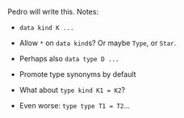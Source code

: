 
Pedro will write this. Notes:

- `data kind K ...`

- Allow `*` on `data kind`s? Or maybe `Type`, or `Star`.

- Perhaps also `data type D ...`

- Promote type synonyms by default

- What about `type kind K1 = K2`?

- Even worse: `type type T1 = T2`...
